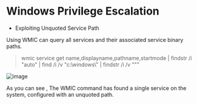 
# Windows Privilege Escalation

* Exploiting Unquoted Service Path

Using WMIC can query all services and their associated service binary paths.

> wmic service get name,displayname,pathname,startmode | findstr  /i "auto" | find /i /v "c:\windows\\" | findstr /i /v """

![image](https://user-images.githubusercontent.com/73122852/236637600-80e818f3-5ced-48da-9eff-30d75e8efa6b.png)

As you can see , The WMIC command has found a single service on the system, configured with an unquoted path.

